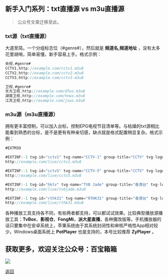 ## 新手入门系列：txt直播源 vs m3u直播源

>公众号文章迁移至此。

### txt源（txt直播源）

大道至简。一个分组标志位（#genre#），然后就是 **频道名,频道地址** ，没有太多花里胡哨，简单易懂，新手容易上手。格式示例：

```javascript
央视,#genre#
CCTV1,http://example.com/cctv1.m3u8
CCTV2,http://example.com/cctv2.m3u8
CCTV3,http://example.com/cctv3.m3u8

卫视,#genre#
东方卫视,http://example.com/dfws.m3u8
湖南卫视,http://example.com/hnws.m3u8
江苏卫视,http://example.com/jsws.m3u8
```

### m3u源（m3u直播源）

拥有更丰富控制，可以加入台标，控制EPG电视节目清单等。与枯燥的txt源相比能看到熟悉的台标，是不是更有有种亲切感，缺点就是格式配置稍显复杂。格式示例：

```javascript
#EXTM3U

#EXTINF:-1 tvg-id="cctv1" tvg-name="CCTV-1" group-title="CCTV" tvg-logo="https://example.com/cctv1.png",CCTV-1 综合
http://example.com/live/cctv1.m3u8

#EXTINF:-1 tvg-id="cctv5" tvg-name="CCTV-5" group-title="CCTV" tvg-logo="https://example.com/cctv5.png",CCTV-5 体育
http://example.com/live/cctv5.m3u8

#EXTINF:-1 tvg-id="hktv" tvg-name="TVB Jade" group-title="香港台" tvg-logo="https://example.com/tvbjade.png",TVB 翡翠台
http://example.com/live/tvbjade.m3u8

#EXTINF:-1 tvg-id="rthk31" tvg-name="RTHK31" group-title="香港台" tvg-logo="https://example.com/rthk31.png",RTHK31
http://example.com/live/rthk31.m3u8

```

各种播放工具支持各不同，有些两者都支持，可以都试试效果。比较典型播放源播放工具：**TvBox**，**影视仓**，**FongMi**，**派大星直播**，各种魔改版等。手机播放器的话只要集中在安卓系统上，苹果系统由于其系统封闭性和审核严格性App相对较少。Windows桌面系统上 **PotPlayer** 也是支持的，本号比较推荐 **ZyPlayer** 。

## 获取更多，欢迎关注公众号：百宝箱箱
<img src="../assets/GongZhongHao.png" style="max-width:100%; height:auto;">

[返回](..)